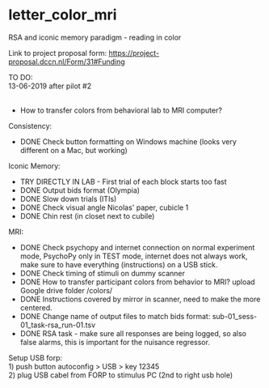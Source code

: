 # letter_color_mri
RSA and iconic memory paradigm - reading in color 

Link to project proposal form: https://project-proposal.dccn.nl/Form/31#Funding

TO DO: 
<br> 13-06-2019 after pilot #2
<br>
<br>
- How to transfer colors from behavioral lab to MRI computer?

Consistency:
- DONE Check button formatting on Windows machine (looks very different on a Mac, but working)

Iconic Memory: 
- TRY DIRECTLY IN LAB - First trial of each block starts too fast
- DONE Output bids format (Olympia)
- DONE Slow down trials (ITIs)
- DONE Check visual angle Nicolas' paper, cubicle 1
- DONE Chin rest (in closet next to cubile)

MRI:
- DONE Check psychopy and internet connection on normal experiment mode, PsychoPy only in TEST mode, internet does not always work, make sure to have everything (instructions) on a USB stick.
- DONE Check timing of stimuli on dummy scanner
- DONE How to transfer participant colors from behavior to MRI? upload Google drive folder /colors/
- DONE Instructions covered by mirror in scanner, need to make the more centered.
- DONE Change name of output files to match bids format: sub-01_sess-01_task-rsa_run-01.tsv
- DONE RSA task - make sure all responses are being logged, so also false alarms, this is important for the nuisance regressor.


Setup USB forp: 
<br> 1) push button autoconfig > USB > key 12345
<br> 2) plug USB cabel from FORP to stimulus PC (2nd to right usb hole)
